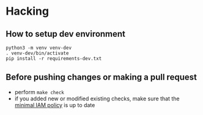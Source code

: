# Hacking

## How to setup dev environment

```
python3 -m venv venv-dev
. venv-dev/bin/activate
pip install -r requirements-dev.txt
```

## Before pushing changes or making a pull request

- perform `make check`
- if you added new or modified existing checks, make sure that
  the [minimal IAM policy](./extras/terraform/ro-iam-policy)
  is up to date
